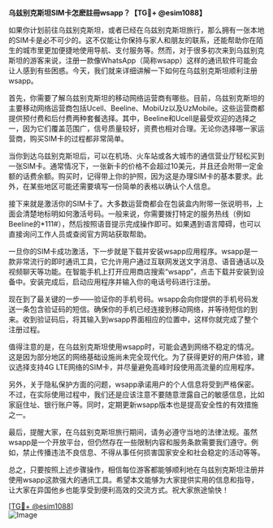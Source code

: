 **乌兹别克斯坦SIM卡怎麽註冊wsapp？【TG💪+ @esim1088】**

如果你计划前往乌兹别克斯坦，或者已经在乌兹别克斯坦旅行，那么拥有一张本地的SIM卡是必不可少的。这不仅能让你保持与家人和朋友的联系，还能帮助你在陌生的城市里更加便捷地使用导航、支付服务等。然而，对于很多初次来到乌兹别克斯坦的游客来说，注册一款像WhatsApp（简称wsapp）这样的通讯软件可能会让人感到有些困惑。今天，我们就来详细讲解一下如何在乌兹别克斯坦顺利注册wsapp。

首先，你需要了解乌兹别克斯坦的移动网络运营商有哪些。目前，乌兹别克斯坦的主要移动网络运营商包括Ucell、Beeline、MobiUz以及UzMobile。这些运营商都提供预付费和后付费两种套餐选择。其中，Beeline和Ucell是最受欢迎的选择之一，因为它们覆盖范围广，信号质量较好，资费也相对合理。无论你选择哪一家运营商，购买SIM卡的过程都非常简单。

当你到达乌兹别克斯坦后，可以在机场、火车站或各大城市的通信营业厅轻松买到一张SIM卡。通常情况下，一张新卡的价格不会超过10美元，并且还会附带一定金额的话费余额。购买时，记得带上你的护照，因为这是办理SIM卡的基本要求。此外，在某些地区可能还需要填写一份简单的表格以确认个人信息。

接下来就是激活你的SIM卡了。大多数运营商都会在包装盒内附带一张说明书，上面会清楚地标明如何激活号码。一般来说，你需要拨打特定的服务热线（例如Beeline的*111#），然后按照语音提示完成操作即可。如果遇到语言障碍，也可以直接询问工作人员或查阅官方网站获取帮助。

一旦你的SIM卡成功激活，下一步就是下载并安装wsapp应用程序。wsapp是一款非常流行的即时通讯工具，它允许用户通过互联网发送文字消息、语音通话以及视频聊天等功能。在智能手机上打开应用商店搜索“wsapp”，点击下载并安装到设备中。安装完成后，启动应用程序并输入你的电话号码进行注册。

现在到了最关键的一步——验证你的手机号码。wsapp会向你提供的手机号码发送一条包含验证码的短信。确保你的手机已经连接到移动网络，并等待短信的到来。收到验证码后，将其输入到wsapp界面相应的位置中，这样你就完成了整个注册过程。

值得注意的是，在乌兹别克斯坦使用wsapp时，可能会遇到网络不稳定的情况。这是因为部分地区的网络基础设施尚未完全现代化。为了获得更好的用户体验，建议选择支持4G LTE网络的SIM卡，并尽量避免高峰时段使用高流量的应用程序。

另外，关于隐私保护方面的问题，wsapp承诺用户的个人信息将受到严格保密。不过，在实际使用过程中，我们还是应该注意不要随意泄露自己的敏感信息，比如家庭住址、银行账户等。同时，定期更新wsapp版本也是提高安全性的有效措施之一。

最后，提醒大家，在乌兹别克斯坦旅行期间，请务必遵守当地的法律法规。虽然wsapp是一个开放平台，但仍然存在一些限制内容和服务条款需要我们遵守。例如，禁止传播违法不良信息、不得从事任何损害国家安全和社会稳定的活动等等。

总之，只要按照上述步骤操作，相信每位游客都能够顺利地在乌兹别克斯坦注册并使用wsapp这款强大的通讯工具。希望本文能够为大家提供实用的信息和指导，让大家在异国他乡也能享受到便利高效的交流方式。祝大家旅途愉快！

[[TG💪+ @esim1088](https://t.me/s/esim1088)]  
![Image](https://i.postimg.cc/4NQfJmqS/Snipaste-2025-05-13-00-14-12.png)